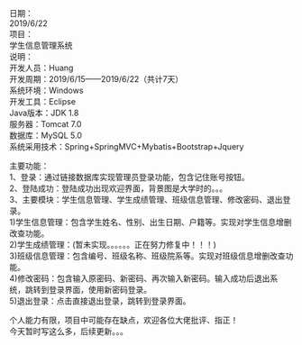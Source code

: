 日期：  
2019/6/22  
项目：  
学生信息管理系统  
说明：  
开发人员：Huang  
开发周期：2019/6/15——2019/6/22（共计7天）  
系统环境：Windows  
开发工具：Eclipse  
Java版本：JDK 1.8  
服务器：Tomcat 7.0  
数据库：MySQL 5.0  
系统采用技术：Spring+SpringMVC+Mybatis+Bootstrap+Jquery  
  
主要功能：  
1、登录：通过链接数据库实现管理员登录功能，包含记住账号按钮。  
2、登陆成功：登陆成功出现欢迎界面，背景图是大学时的。。。  
3、主要模块：学生信息管理、学生成绩管理、班级信息管理、修改密码、退出登录。  
   1)学生信息管理：包含学生姓名、性别、出生日期、户籍等。实现对学生信息增删改查功能。  
   2)学生成绩管理：(暂未实现。。。。。。正在努力修复中！！！)  
   3)班级信息管理：包含编号、班级名称、班级院系等。实现对班级信息增删改查功能。  
   4)修改密码：包含输入原密码、新密码、再次输入新密码。输入成功后退出系统，跳转到登录界面，使用新密码登录。  
   5)退出登录：点击直接退出登录，跳转到登录界面。  
  
个人能力有限，项目中可能存在缺点，欢迎各位大佬批评、指正！  
今天暂时写这么多，后续更新。。。  
